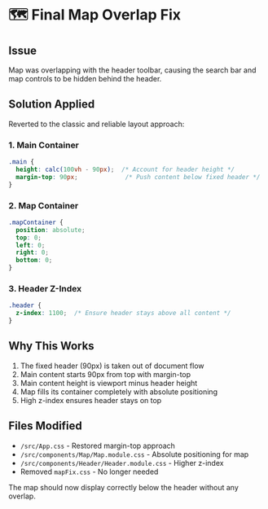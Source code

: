 # 🗺️ Final Map Overlap Fix

## Issue
Map was overlapping with the header toolbar, causing the search bar and map controls to be hidden behind the header.

## Solution Applied
Reverted to the classic and reliable layout approach:

### 1. **Main Container**
```css
.main {
  height: calc(100vh - 90px);  /* Account for header height */
  margin-top: 90px;             /* Push content below fixed header */
}
```

### 2. **Map Container**
```css
.mapContainer {
  position: absolute;
  top: 0;
  left: 0;
  right: 0;
  bottom: 0;
}
```

### 3. **Header Z-Index**
```css
.header {
  z-index: 1100;  /* Ensure header stays above all content */
}
```

## Why This Works
1. The fixed header (90px) is taken out of document flow
2. Main content starts 90px from top with margin-top
3. Main content height is viewport minus header height
4. Map fills its container completely with absolute positioning
5. High z-index ensures header stays on top

## Files Modified
- `/src/App.css` - Restored margin-top approach
- `/src/components/Map/Map.module.css` - Absolute positioning for map
- `/src/components/Header/Header.module.css` - Higher z-index
- Removed `mapFix.css` - No longer needed

The map should now display correctly below the header without any overlap.